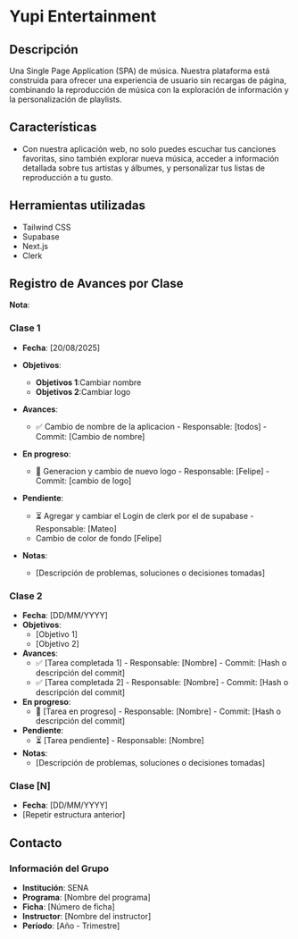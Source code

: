 # Yupi Entertainment

## Descripción

Una Single Page Application (SPA) de música. Nuestra plataforma está construida para ofrecer una experiencia de usuario sin recargas de página, combinando la reproducción de música con la exploración de información y la personalización de playlists. 

## Características

- Con nuestra aplicación web, no solo puedes escuchar tus canciones favoritas, sino también explorar nueva música, acceder a información detallada sobre tus artistas y álbumes, y personalizar tus listas de reproducción a tu gusto.

## Herramientas utilizadas

- Tailwind CSS
- Supabase
- Next.js
- Clerk

## Registro de Avances por Clase
**Nota**: 

### Clase 1
- **Fecha**: [20/08/2025]
- **Objetivos**:
  - **Objetivos 1**:Cambiar nombre 
  - **Objetivos 2**:Cambiar logo

- **Avances**:
  - ✅ Cambio de nombre de la aplicacion - Responsable: [todos] - Commit: [Cambio de nombre]
- **En progreso**:
  - 🔄 Generacion y cambio de nuevo logo - Responsable: [Felipe] - Commit: [cambio de logo]
- **Pendiente**:
  - ⏳ Agregar y cambiar el Login de clerk por el de supabase  - Responsable: [Mateo]
  - Cambio de color de fondo [Felipe]
- **Notas**:
  - [Descripción de problemas, soluciones o decisiones tomadas]

### Clase 2
- **Fecha**: [DD/MM/YYYY]
- **Objetivos**:
  - [Objetivo 1]
  - [Objetivo 2]
- **Avances**:
  - ✅ [Tarea completada 1] - Responsable: [Nombre] - Commit: [Hash o descripción del commit]
  - ✅ [Tarea completada 2] - Responsable: [Nombre] - Commit: [Hash o descripción del commit]
- **En progreso**:
  - 🔄 [Tarea en progreso] - Responsable: [Nombre] - Commit: [Hash o descripción del commit]
- **Pendiente**:
  - ⏳ [Tarea pendiente] - Responsable: [Nombre]
- **Notas**:
  - [Descripción de problemas, soluciones o decisiones tomadas]

### Clase [N]
- **Fecha**: [DD/MM/YYYY]
- [Repetir estructura anterior]

## Contacto
### Información del Grupo
- **Institución**: SENA
- **Programa**: [Nombre del programa]
- **Ficha**: [Número de ficha]
- **Instructor**: [Nombre del instructor]
- **Período**: [Año - Trimestre]